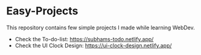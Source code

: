 # Easy-Projects
This repository contains few simple projects I made while learning WebDev.

- Check the To-do-list: https://subhams-todo.netlify.app/
- Check the UI Clock Design: https://ui-clock-design.netlify.app/
